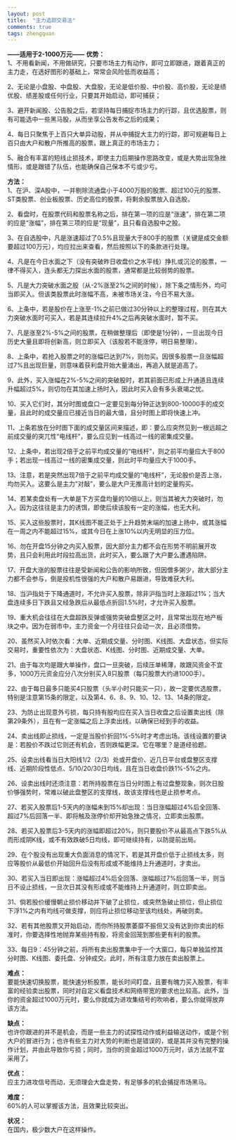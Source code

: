 ```yaml
---
layout: post
title:  "主力追踪交易法"
comments: true
tags: zhengquan
---
```

**——适用于2-1000万元——**
**优势：**  
1、不用看新闻，不用做研究，只要市场主力有动作，即可立即跟进，跟着真正的主力走，在选好图形的基础上，常常会风险低而收益高；

2、无论是小盘股、中盘股、大盘股，无论是低价股、中价股、高价股，无论是绩优股、绩差股或任何行业，只要其开始启动，即可捕获；

3、避开新闻股、公告股之后，若坚持每日捕捉市场主力的行踪，且优选股票，则有可能选中一些黑马股，从而坐享公告发布之后的成果；

4、每日只聚焦于上百只大单异动股，并从中捕捉大主力的行踪，即可规避每日上百只由大户和散户所推高的股票，跟上真正的市场主力；

5、融合有丰富的短线止损技术，即使主力后期操作思路改变，或是大势出现急挫情形，或是跟错了队伍，也能确保自己保本不亏或少亏。


**方法：**  
1、在沪、深A股中，一并剔除流通盘小于4000万股的股票、超过100元的股票、ST类股票、创业板股票、历史高位的股票，将剩余股票放入自选股。

2、看盘时，在股票代码和股票名称之后，排在第一项的应是“涨速”，排在第二项的应是“涨幅”，排在第三项的应是“现量”，且只看自选股中之股。

3、在自选股中，凡是涨速超过了0.5%且现量大于800手的股票（关键是成交金额要超过100万元），均应拉出来查看，然后按照以下的条款进行处理。

4、凡是在今日水面之下（没有突破昨日收盘价之水平线）挣扎或沉沦的股票，一律不得买入，连头都无力探出水面的股票，通常都是比较弱势的股票。

5、凡是大力突破水面之股（从-2%涨至2%之间的时候），除下条之情形外，均可当即买入。但该类股票此时涨幅不高，未被市场关注，今日不易大涨。

6、上条中，若是股价在上涨至-1%之前已做过30分钟以上的整理过程，则在其大力突破水面时可买入，若是其连续拉升4%之后再突破水面时，暂不买。

7、凡是涨至2%-5%之间的股票，在稍做整理后（即使是1分钟），一旦出现今日历史大量且即将创新高，则立即买入（该股若不能涨停，明日易整理）。

8、上条中，若抢入股票之时的涨幅已达到7%，则勿买。因很多股票一旦涨幅超过7%且出现巨量，则意味着获利盘开始大量涌出，再追入就是追高了。

9、此外，买入涨幅在2%-5%之间的突破股时，若其前面已形成上升通道且连续升幅超过5%，则切勿在其加速上扬时入，因此时买入会有多头衰竭之忧。

10、买入它们时，其分时图或盘口一定要见到每分钟正达到800-10000手的成交量，且此时的成交量应已接近当日的最大值，且分时图上即将快速上冲。

11、上条若放在分时图下面的成交量区间来描述，即：要么应突然见到一根远超之前成交量的突兀性“电线杆”，要么应见到一线高过一线的密集成交量。

12、上条中，若出现2倍于之前平均成交量的“电线杆”，则之前平均量应大于800手；若出现一线高过一线的密集成交量，则此时平均量应大于1000手。

13、注意，若是突然出现7倍于之前平均成交量的“电线杆”，无论股价是否上涨，均勿买入。这要么是主力“对敲”，要么是大户无推高计划的定量购买。

14、若某卖盘处有一大单是下方买盘均量的10倍以上，则当其被大力突破时，勿入。因为这往往是主力的诱饵，即使后续该股有一定的涨幅，也无大利。

15、买入这些股票时，其K线图不能正处于上升趋势末端的加速上扬中，或其涨幅在一周之内不能超过15%，或其今日在上涨10%以内无明显的压力位。

16、勿在开盘15分钟之内买入股票，因大部分主力都不会在形势不明前展开攻势，且只会利用此时段拉高出货，此时买入，要么跟了大户要么遭遇陷阱。

17、开盘大涨的股票往往是受新闻和公告的影响所致，但因僧多粥少，故大部分主力都不会参与，倒是投机性很强的大户和散户易跟进，导致难获大利。

18、当沪指处于下降通道时，不允许买入股票，除非沪指当时上涨超过1%；当大盘连续多日下跌且又经急跌后从最低点折回1.5%时，才允许买入股票。

19、重大机会往往在大盘超跌反弹或强势突破盘整区之时，且常常出现在地产板块之中。因为在弱市中，主力资金一个月往往只会动一次，且必须借势。

20、虽然买入时依次看：大单、近期成交量、分时图、K线图、大盘状态，但实际交易时，重要性依次为：大盘状态、K线图、分时图、近期成交量、大单。

21、由于每次均是跟大单操作，盘口一旦突破，后续压单稀薄，故跟风资金不宜多，1000万元资金应分八次分别买入8只股票（每只股票大约进1000手）。

22、由于每日最多只能买4只股票（头半小时只能买一只），故一定要优选股票，特别是注意第15条的限定，以及第4、6、8、9、10、12、13、14条的限定。

23、为防止出现意外亏损，每只持有股均应在买入当日收盘之后设置卖出线（除第29条外），且在有一定涨幅之后上浮卖出线，以确保已经到手的收益。

24、卖出线即止损线，一定是当股价折回1%-5%时才考虑出场。该线设置的要诀是：若股价不跌过它则还有机会，否则跌幅更深。它在哪里？是道经验题。

25、设卖出线看当日大阳线1/2（2/3）处或开盘价、近几日平台或盘整区支撑线、近期阶段性低点、5/10/20/30日均线，且在当日收盘价跌1%-5%之内。

26、设卖出线时还须注意：若所持股票在当日分时图上有过盘整现象，则次日股价够强势时，常难以破此盘整区的支撑线，故该支撑线也是止损参考点。

27、若买入股票后1-5天内的涨幅未到15%却出现：当日涨幅超过4%后全回落、超过7%后回落一半、即将触及涨停价却开始急挫之情况，立即卖出股票。

28、若买入股票后3-5天内的涨幅即超过20%，则只要股价不从最高点下跌5%从而形成阴K线，或不有效跌破5日均线，即可继续持有，以防提前出局。

29、在个股没有出现重大负面消息的情况下，若是其开盘价低于止损线太多，则应等股价从最低价开始回升后没有形成或不能维持上升通道时，才卖出。

30、若买入当日即出现：涨幅超过4%后全回落、涨幅超过7%后回落一半，则当日不设止损线，一旦次日其没有形成或不能维持上升通道时，则立即卖出。

31、倘若股价缓慢朝止损价移动并下破了止损位，或突然急破止损位，但止损位下浮1%之内有均线可做支撑，则应将止损位移动至该均线处，再破则卖。

32、若有其他股票又开始启动，而你所持股票萎靡不振但又没有达到你卖出的标准时，你要选择性地抛弃某些持有股，将资金回笼到那些更有利的股票。

33、每日9：45分钟之前，将所有卖出股票集中于一个大窗口，每只单独监控其分时图、K线图、委托盘、分钟成交。此时，所有注意力放在卖出股票上。

**难点：**  
要能快速切换股票，能快速分析股票，能长时间盯盘，且要有魄力买入股票，有丰富的经验卖出股票，同时对自定义看盘技术和网络带宽的要求也比较高。此外，当你的资金超过1000万元时，要么你就成为进攻集结号的吹响者，要么你就得放弃该方法。

**缺点：**  
也许你跟进的并不是机会，而是一些主力的试探性动作或利益输送动作，或是个别大户的冒进行为；也许有些主力对大势的判断也是错误的，或是其并没有完整的操作计划，并由此导致你亏损；同时，当你的资金超过1000万元时，该方法就不宜采用了。

**优点：**  
应主力进攻信号而动，无须理会大盘走势，有足够多的机会捕捉市场黑马。

**难度：**  
60%的人可以掌握该方法，且效果比较突出。

**状况：**  
在国内，极少数大户在这样操作。
